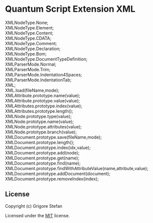# Quantum Script Extension XML

XMLNodeType.None;\
XMLNodeType.Element;\
XMLNodeType.Content;\
XMLNodeType.CDATA;\
XMLNodeType.Comment;\
XMLNodeType.Declaration;\
XMLNodeType.Bom;\
XMLNodeType.DocumentTypeDefinition;\
XMLParserMode.Normal;\
XMLParserMode.Trim;\
XMLParserMode.Indentation4Spaces;\
XMLParserMode.IndentationTab;\
XML;\
XML.load(fileName,mode);\
XMLAttribute.prototype.name(value);\
XMLAttribute.prototype.value(value);\
XMLAttributes.prototype.index(value);\
XMLAttributes.prototype.length();\
XMLNode.prototype.type(value);\
XMLNode.prototype.name(value);\
XMLNode.prototype.attributes(value);\
XMLNode.prototype.branch(value);\
XMLDocument.prototype.save(fileName,mode);\
XMLDocument.prototype.length();\
XMLDocument.prototype.index(idx,value);\
XMLDocument.prototype.add(node);\
XMLDocument.prototype.get(name);\
XMLDocument.prototype.find(name);\
XMLDocument.prototype.findWithAttributeValue(name,attribute,value);\
XMLDocument.prototype.addDocument(document);\
XMLDocument.prototype.removeIndex(index);

## License

Copyright (c) Grigore Stefan

Licensed under the [MIT](LICENSE) license.
